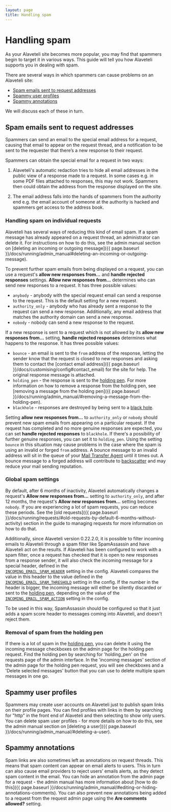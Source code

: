 ```yaml
---
layout: page
title: Handling spam
---
```


# Handling spam

<p class="lead">
  As your Alaveteli site becomes more popular, you may find that spammers begin to target it in various ways. This guide will tell you how Alaveteli supports you in dealing with spam.
</p>

There are several ways in which spammers can cause problems on an Alaveteli site:

* [Spam emails sent to request addresses](#spam-emails-sent-to-request-addresses)
* [Spammy user profiles](#spammy-user-profiles)
* [Spammy annotations](#spammy-annotations)

We will discuss each of these in turn.

## Spam emails sent to request addresses

Spammers can send an email to the special email address for a request, causing that email to appear on the request thread, and a notification to be sent to the requester that there’s a new response to their request.

Spammers can obtain the special email for a request in two ways:

1. Alaveteli's automatic redaction tries to hide all email addresses in the public view of a response made to a request. In some cases  e.g. in some PDF files attached to responses, this may not work. Spammers then could obtain the address from the response displayed on the site.

1. The email address falls into the hands of spammers from the authority end e.g. the email account of someone at the authority is hacked and spammers get access to the address book.

### Handling spam on individual requests

Alaveteli has several ways of reducing this kind of email spam. If a spam message has already appeared on a request thread, an administrator can delete it. For
instructions on how to do this, see the admin manual section on [deleting an incoming or outgoing message]({{ page.baseurl }}/docs/running/admin_manual#deleting-an-incoming-or-outgoing-message).

To prevent further spam emails from being displayed on a request, you can use a request's **allow
new responses from...** and **handle rejected responses** settings. **Allow new responses from...**
determines who can send new responses to a request. It has three possible values:

* `anybody` - anybody with the special request email can send a response to the request. This is the default setting for a new request.
* `authority_only` - anybody who has already sent a response to the request can send a new response. Additionally, any email address that matches the authority domain can send a new response.
* `nobody` - nobody can send a new response to the request.

If a new response is sent to a request which is not allowed by its **allow
new responses from...** setting, **handle rejected responses** determines what happens to the response. It has three possible values:

* `bounce` - an email is sent to the `from` address of the response, letting the sender know that
the request is closed to new responses and asking them to contact the [contact email address]({{ page.baseurl }}/docs/customising/config#contact_email) for the site for help. The original response
message is attached.
* `holding_pen` - the response is sent to the <a href="{{ page.baseurl }}/docs/running/holding_pen">holding pen</a>. For more information on how to remove a response from the holding pen, see [removing a message from the holding pen]({{ page.baseurl }}/docs/running/admin_manual/#removing-a-message-from-the-holding-pen).
* `blackhole` -  responses are destroyed by being sent to a <a href="{{ page.baseurl }}/docs/glossary/#blackhole" class="glossary__link">black hole</a>.

Setting **allow new responses from...** to `authority_only` or `nobody` should prevent new spam emails from appearing on a particular request. If the request has completed and no more genuine responses are expected, you can set **handle rejected responses** to `blackhole`. If there's a possibility of further genuine responses, you can set it to `holding_pen`. Using the setting `bounce` in this situation may cause problems in the case where the spam is using an invalid or forged `from` address. A bounce message to an invalid address will sit in the queue of your <a href="{{ page.baseurl }}/docs/glossary/#mta" class="glossary__link">Mail Transfer Agent</a> until it times out. A bounce message to a forged address will contribute to <a href="https://en.wikipedia.org/wiki/Backscatter_%28email%29">backscatter</a> and may reduce your mail sending reputation.

### Global spam settings

By default, after 6 months of inactivity, Alaveteli
automatically changes a request's **Allow new responses from...** setting to
`authority_only`, and after 12 months, the request's **Allow new responses
from...** setting becomes `nobody`. If you are experiencing a lot of spam requests,
you can reduce these periods. See the [old requests]({{ page.baseurl }}/docs/running/requests/#old-requests-by-default-6-months-without-activity) section in the guide to managing requests for more information on how to do that.

Additionally, since Alaveteli version 0.22.2.0, it is possible to filter incoming emails to Alaveteli through a spam filter like SpamAssassin and have Alaveteli act on the results. If Alaveteli has been configured to work with a spam filter, once a request has checked that it is open to new responses from a response sender, it will also check the incoming message for a special header, defined in the <code><a href="{{ page.baseurl }}/docs/customising/config/#incoming_email_spam_header">
INCOMING_EMAIL_SPAM_HEADER</a></code> setting in the config. Alaveteli compares the value in
this header to the value defined in the <code><a href="{{ page.baseurl }}/docs/customising/config/#incoming_email_spam_threshold">
INCOMING_EMAIL_SPAM_THRESHOLD</a></code> setting in the config. If the number in the header is
bigger, the incoming message will either be silently discarded or sent to the <a href="{{ page.baseurl }}/docs/running/holding_pen">holding pen</a>, depending on the value of the <code><a href="{{ page.baseurl }}/docs/customising/config/#incoming_email_spam_action">
INCOMING_EMAIL_SPAM_ACTION</a></code> setting in the config.

To be used in this way, SpamAssassin should be configured so that it just adds a spam score header to messages coming into Alaveteli, and doesn't reject them.

### Removal of spam from the holding pen

If there is a lot of spam in the <a href="{{ page.baseurl }}/docs/running/holding_pen">holding pen</a>, you can delete it using the incoming message checkboxes on the admin page for the holding pen request. Find the holding pen by searching for 'holding_pen' on the requests page of the admin interface. In the 'incoming messages' section of the admin page for the holding pen request, you will see checkboxes and a 'Delete selected messages' button that you can use to delete multiple spam messages in one go.

## Spammy user profiles

Spammers may create user accounts on Alaveteli just to publish spam links on their profile pages. You can find profiles with links in them by searching for "http" in the front end of Alaveteli and then selecting to show only users. You can delete spam user profiles - for more details on how to do this, see the admin manual section on [deleting a user]({{ page.baseurl }}/docs/running/admin_manual/#deleting-a-user).

## Spammy annotations

Spam links are also sometimes left as annotations on request threads.  This means that spam content can appear on email alerts to users. This in turn can also cause email providers to reject users’ emails alerts, as they detect spam content in the email. You can hide an annotation from the admin page for a request - the admin manual has more information about [how to do this]({{ page.baseurl }}/docs/running/admin_manual/#editing-or-hiding-annotations-comments). You can also prevent new annotations being added to a request from the request admin page using the **Are comments allowed?** setting.
